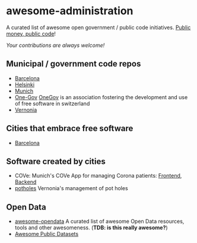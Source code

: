 # awesome-administration

A curated list of awesome open government / public code initiatives. [Public money, public code](https://publiccode.eu/)!

*Your contributions are always welcome!*


## Municipal / government code repos

  * [Barcelona](https://github.com/AjuntamentdeBarcelona)
  * [Helsinki](https://github.com/City-of-Helsinki)
  * [Munich](https://github.com/it-at-m)
  * [One-Gov](https://github.com/OneGov) [OneGov](https://www.onegov.ch/) is an association fostering the development and use of free software in switzerland
  * [Vernonia](https://github.com/CityOfVernonia)

## Cities that embrace free software

  * [Barcelona](https://itsfoss.com/barcelona-open-source/)

## Software created by cities

  * COVe: Munich's COVe App for managing Corona patients: [Frontend](https://github.com/it-at-m/cove-frontend), [Backend](https://github.com/it-at-m/cove-backend)
  * [potholes](https://github.com/CityOfVernonia/potholes.vernonia-or.gov) Vernonia's management of pot holes

## Open Data

  * [awesome-opendata](https://github.com/DigitalCommonsLab/awesome-opendata) A curated list of awesome Open Data resources, tools and other awesomeness. (**TDB: is this really awesome?**)
  * [Awesome Public Datasets](https://github.com/awesomedata/awesome-public-datasets)
